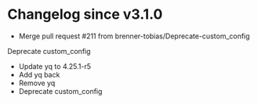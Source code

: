 # Changelog since v3.1.0
- Merge pull request #211 from brenner-tobias/Deprecate-custom_config

Deprecate custom_config 
- Update yq to 4.25.1-r5 
- Add yq back 
- Remove yq 
- Deprecate custom_config 
